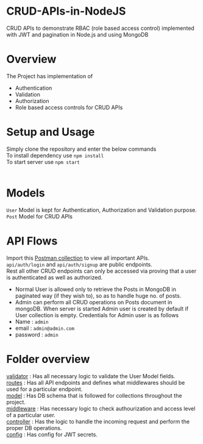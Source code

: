 # CRUD-APIs-in-NodeJS
CRUD APIs to demonstrate RBAC (role based access control) implemented with JWT and pagination in Node.js and using MongoDB

# Overview
 The Project has implementation of 
 * Authentication
 * Validation
 * Authorization
 * Role based access controls for CRUD APIs

# Setup and Usage
Simply clone the repository and enter the below commands <br/>
To install dependency use ```npm install``` <br/>
To start server use ```npm start```<br/>
<br/>

# Models
```User``` Model is kept for Authentication, Authorization and Validation purpose.<br/>
```Post``` Model for CRUD APIs

# API Flows
Import this [Postman collection](https://github.com/xidddekate/CRUD-APIs-in-NodeJS/blob/main/AttainU.postman_collection.json) to view all important APIs.<br/>
```api/auth/login``` and ```api/auth/signup``` are public endpoints.<br/>
Rest all other CRUD endpoints can only be accessed via proving that a user is authenticated as well as authorized.
 * Normal User is allowed only to retrieve the Posts in MongoDB in paginated way (if they wish to), so as to handle huge no. of posts.
 * Admin can perform all CRUD operations on Posts document in mongoDB.
When server is started Admin user is created by default if User collection is empty. Credentials for Admin user is as follows 
* Name : ```admin```
* email : ```admin@admin.com```
* password : ```admin```

# Folder overview
[validator](https://github.com/xidddekate/CRUD-APIs-in-NodeJS/tree/main/validator) : Has all necessary logic to validate the User Model fields.<br/>
[routes](https://github.com/xidddekate/CRUD-APIs-in-NodeJS/tree/main/routes) : Has all API endpoints and defines what middlewares should be used for a particular endpoint.<br/>
[model](https://github.com/xidddekate/CRUD-APIs-in-NodeJS/tree/main/models) : Has DB schema that is followed for collections throughout the project.<br/>
[middleware](https://github.com/xidddekate/CRUD-APIs-in-NodeJS/tree/main/middleware) : Has necessary logic to check authourization and access level of a particular user.<br/>
[controller](https://github.com/xidddekate/CRUD-APIs-in-NodeJS/tree/main/controllers) : Has the logic to handle the incoming request and perform the proper DB operations.<br/>
[config](https://github.com/xidddekate/CRUD-APIs-in-NodeJS/tree/main/config) : Has config for JWT secrets.


